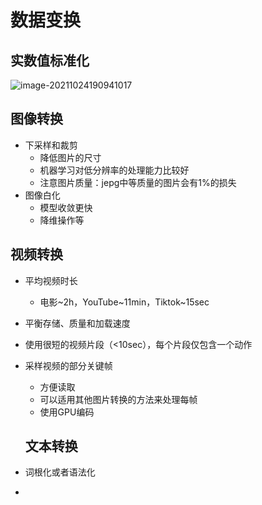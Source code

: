 # 数据变换

##  实数值标准化

![image-20211024190941017](https://gitee.com/sun-kaiwei/tukuyan/raw/master/image-20211024190941017.png)

## 图像转换

+ 下采样和裁剪
  + 降低图片的尺寸
  + 机器学习对低分辨率的处理能力比较好
  + 注意图片质量：jepg中等质量的图片会有1%的损失
+ 图像白化
  + 模型收敛更快
  + 降维操作等

## 视频转换

+ 平均视频时长

  + 电影~2h，YouTube~11min，Tiktok~15sec

+ 平衡存储、质量和加载速度

+ 使用很短的视频片段（<10sec），每个片段仅包含一个动作

+ 采样视频的部分关键帧

  + 方便读取
  + 可以适用其他图片转换的方法来处理每帧
  + 使用GPU编码

  ## 文本转换

+ 词根化或者语法化

+ 